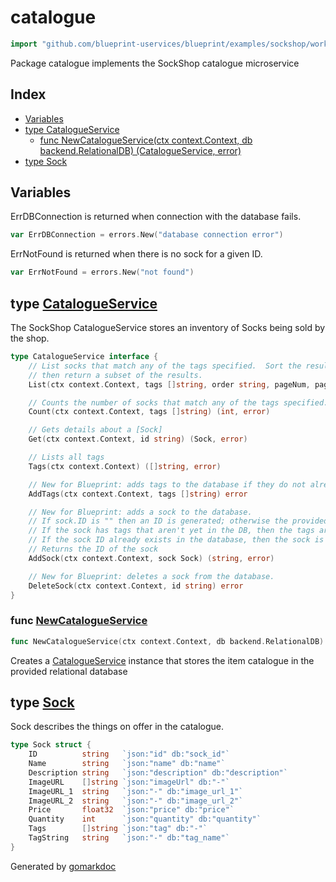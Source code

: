 <!-- Code generated by gomarkdoc. DO NOT EDIT -->

# catalogue

```go
import "github.com/blueprint-uservices/blueprint/examples/sockshop/workflow/catalogue"
```

Package catalogue implements the SockShop catalogue microservice

## Index

- [Variables](<#variables>)
- [type CatalogueService](<#CatalogueService>)
  - [func NewCatalogueService\(ctx context.Context, db backend.RelationalDB\) \(CatalogueService, error\)](<#NewCatalogueService>)
- [type Sock](<#Sock>)


## Variables

<a name="ErrDBConnection"></a>ErrDBConnection is returned when connection with the database fails.

```go
var ErrDBConnection = errors.New("database connection error")
```

<a name="ErrNotFound"></a>ErrNotFound is returned when there is no sock for a given ID.

```go
var ErrNotFound = errors.New("not found")
```

<a name="CatalogueService"></a>
## type [CatalogueService](<https://github.com/blueprint-uservices/blueprint/blob/main/examples/sockshop/workflow/catalogue/catalogueservice.go#L16-L42>)

The SockShop CatalogueService stores an inventory of Socks being sold by the shop.

```go
type CatalogueService interface {
    // List socks that match any of the tags specified.  Sort the results in the specified order,
    // then return a subset of the results.
    List(ctx context.Context, tags []string, order string, pageNum, pageSize int) ([]Sock, error)

    // Counts the number of socks that match any of the tags specified.
    Count(ctx context.Context, tags []string) (int, error)

    // Gets details about a [Sock]
    Get(ctx context.Context, id string) (Sock, error)

    // Lists all tags
    Tags(ctx context.Context) ([]string, error)

    // New for Blueprint: adds tags to the database if they do not already exist.
    AddTags(ctx context.Context, tags []string) error

    // New for Blueprint: adds a sock to the database.
    // If sock.ID is "" then an ID is generated; otherwise the provided ID is used.
    // If the sock has tags that aren't yet in the DB, then the tags are added to the DB.
    // If the sock ID already exists in the database, then the sock is updated
    // Returns the ID of the sock
    AddSock(ctx context.Context, sock Sock) (string, error)

    // New for Blueprint: deletes a sock from the database.
    DeleteSock(ctx context.Context, id string) error
}
```

<a name="NewCatalogueService"></a>
### func [NewCatalogueService](<https://github.com/blueprint-uservices/blueprint/blob/main/examples/sockshop/workflow/catalogue/catalogueservice.go#L91>)

```go
func NewCatalogueService(ctx context.Context, db backend.RelationalDB) (CatalogueService, error)
```

Creates a [CatalogueService](<#CatalogueService>) instance that stores the item catalogue in the provided relational database

<a name="Sock"></a>
## type [Sock](<https://github.com/blueprint-uservices/blueprint/blob/main/examples/sockshop/workflow/catalogue/catalogueservice.go#L45-L56>)

Sock describes the things on offer in the catalogue.

```go
type Sock struct {
    ID          string   `json:"id" db:"sock_id"`
    Name        string   `json:"name" db:"name"`
    Description string   `json:"description" db:"description"`
    ImageURL    []string `json:"imageUrl" db:"-"`
    ImageURL_1  string   `json:"-" db:"image_url_1"`
    ImageURL_2  string   `json:"-" db:"image_url_2"`
    Price       float32  `json:"price" db:"price"`
    Quantity    int      `json:"quantity" db:"quantity"`
    Tags        []string `json:"tag" db:"-"`
    TagString   string   `json:"-" db:"tag_name"`
}
```

Generated by [gomarkdoc](<https://github.com/princjef/gomarkdoc>)

